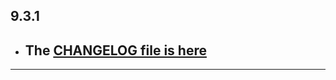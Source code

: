 ## 9.3.1

- ## The [CHANGELOG file is here](https://flutter-sound.canardoux.xyz/changelog.html)

-----------------------------------------------------------------------------------------------------------------------------------
